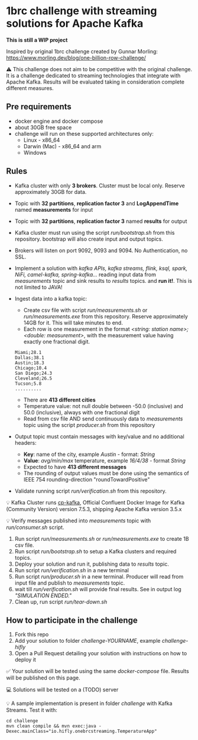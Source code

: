# 1brc challenge with streaming solutions for Apache Kafka

**This is still a WIP project**

Inspired by original 1brc challenge created by Gunnar Morling:
https://www.morling.dev/blog/one-billion-row-challenge/

⚠️ This challenge does not aim to be competitive with the original challenge. It is a challenge dedicated to streaming technologies that integrate with Apache Kafka. Results will be evaluated taking in consideration complete different measures.

## Pre requirements

- docker engine and docker compose
- about 30GB free space
- challenge will run on these supported architectures only:
  - Linux - x86_64
  - Darwin (Mac) - x86_64 and arm 
  - Windows

## Rules

- Kafka cluster with only **3 brokers**. Cluster must be local only. Reserve approximately 30GB for data.
- Topic with **32 partitions**, **replication factor 3** and **LogAppendTime** named **measurements** for input
- Topic with **32 partitions**, **replication factor 3** named **results** for output
- Kafka cluster must run using the script _run/bootstrap.sh_ from this repository. bootstrap will also create input and output topics.
- Brokers will listen on port 9092, 9093 and 9094. No Authentication, no SSL.
- Implement a solution with _kafka APIs, kafka streams, flink, ksql, spark, NiFi, camel-kafka, spring-kafka..._ reading input data from _measurements_ topic and sink results to _results_ topics. and **run it!**. This is not limited to JAVA!
- Ingest data into a kafka topic:
    - Create csv file with script _run/measurements.sh_ or _run/measurements.exe_ from this repository. Reserve approximately 14GB for it. This will take minutes to end.
    -  Each row is one measurement in the format _<string: station name>;<double: measurement>_, with the measurement value having exactly one fractional digit.
  ```
  Miami;28.1
  Dallas;38.1
  Austin;18.3
  Chicago;10.4
  San Diego;24.3
  Cleveland;26.5
  Tucson;5.8
  ..........
  ```

    - There are **413 different cities** 
    - Temperature value: not null double between -50.0 (inclusive) and 50.0 (inclusive), always with one fractional digit
    - Read from csv file AND send continuously data to _measurements_ topic using the script _producer.sh_ from this repository
- Output topic must contain messages with key/value and no additional headers:
  - **Key**: name of the city, example _Austin_ - format: _String_
  - **Value**: _avg/min/max_ temperature, example _16/4/38_ - format _String_
  - Expected to have **413 different messages**
  - The rounding of output values must be done using the semantics of IEEE 754 rounding-direction "roundTowardPositive"
- Validate running script _run/verification.sh_ from this repository.


💡 Kafka Cluster runs [cp-kafka](https://hub.docker.com/r/confluentinc/cp-kafka), Official Confluent Docker Image for Kafka (Community Version) version 7.5.3, shipping Apache Kafka version 3.5.x

💡 Verify messages published into _measurements_ topic with _run/consumer.sh_ script.



1. Run script _run/measurements.sh_ or _run/measurements.exe_ to create 1B csv file.
2. Run script _run/bootstrap.sh_ to setup a Kafka clusters and required topics. 
3. Deploy your solution and run it, publishing data to _results_ topic. 
4. Run script _run/verification.sh_ in a new terminal 
5. Run script _run/producer.sh_ in a new terminal. Producer will read from input file and publish to _measurements_ topic. 
6. wait till _run/verification.sh_ will provide final results. See in output log _"SIMULATION ENDED."_
7. Clean up, run script _run/tear-down.sh_

## How to participate in the challenge

1. Fork this repo
2. Add your solution to folder _challenge-YOURNAME_, example _challenge-hifly_
3. Open a Pull Request detailing your solution with instructions on how to deploy it

✅ Your solution will be tested using the same _docker-compose_ file. Results will be published on this page.

💻 Solutions will be tested on a (TODO) server

💡 A sample implementation is present in folder _challenge_ with Kafka Streams. Test it with:
```
cd challenge
mvn clean compile && mvn exec:java -Dexec.mainClass="io.hifly.onebrcstreaming.TemperatureApp"
```
